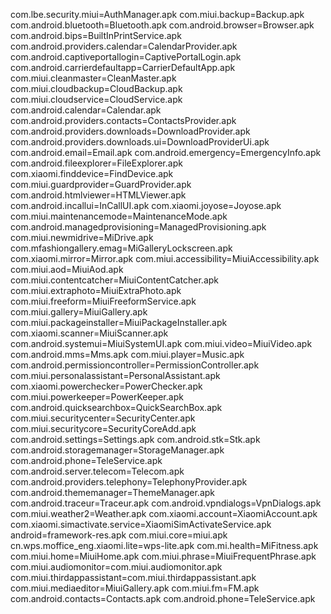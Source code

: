 com.lbe.security.miui=AuthManager.apk
com.miui.backup=Backup.apk
com.android.bluetooth=Bluetooth.apk
com.android.browser=Browser.apk
com.android.bips=BuiltInPrintService.apk
com.android.providers.calendar=CalendarProvider.apk
com.android.captiveportallogin=CaptivePortalLogin.apk
com.android.carrierdefaultapp=CarrierDefaultApp.apk
com.miui.cleanmaster=CleanMaster.apk
com.miui.cloudbackup=CloudBackup.apk
com.miui.cloudservice=CloudService.apk
com.android.calendar=Calendar.apk
com.android.providers.contacts=ContactsProvider.apk
com.android.providers.downloads=DownloadProvider.apk
com.android.providers.downloads.ui=DownloadProviderUi.apk
com.android.email=Email.apk
com.android.emergency=EmergencyInfo.apk
com.android.fileexplorer=FileExplorer.apk
com.xiaomi.finddevice=FindDevice.apk
com.miui.guardprovider=GuardProvider.apk
com.android.htmlviewer=HTMLViewer.apk
com.android.incallui=InCallUI.apk
com.xiaomi.joyose=Joyose.apk
com.miui.maintenancemode=MaintenanceMode.apk
com.android.managedprovisioning=ManagedProvisioning.apk
com.miui.newmidrive=MiDrive.apk
com.mfashiongallery.emag=MiGalleryLockscreen.apk
com.xiaomi.mirror=Mirror.apk
com.miui.accessibility=MiuiAccessibility.apk
com.miui.aod=MiuiAod.apk
com.miui.contentcatcher=MiuiContentCatcher.apk
com.miui.extraphoto=MiuiExtraPhoto.apk
com.miui.freeform=MiuiFreeformService.apk
com.miui.gallery=MiuiGallery.apk
com.miui.packageinstaller=MiuiPackageInstaller.apk
com.xiaomi.scanner=MiuiScanner.apk
com.android.systemui=MiuiSystemUI.apk
com.miui.video=MiuiVideo.apk
com.android.mms=Mms.apk
com.miui.player=Music.apk
com.android.permissioncontroller=PermissionController.apk
com.miui.personalassistant=PersonalAssistant.apk
com.xiaomi.powerchecker=PowerChecker.apk
com.miui.powerkeeper=PowerKeeper.apk
com.android.quicksearchbox=QuickSearchBox.apk
com.miui.securitycenter=SecurityCenter.apk
com.miui.securitycore=SecurityCoreAdd.apk
com.android.settings=Settings.apk
com.android.stk=Stk.apk
com.android.storagemanager=StorageManager.apk
com.android.phone=TeleService.apk
com.android.server.telecom=Telecom.apk
com.android.providers.telephony=TelephonyProvider.apk
com.android.thememanager=ThemeManager.apk
com.android.traceur=Traceur.apk
com.android.vpndialogs=VpnDialogs.apk
com.miui.weather2=Weather.apk
com.xiaomi.account=XiaomiAccount.apk
com.xiaomi.simactivate.service=XiaomiSimActivateService.apk
android=framework-res.apk
com.miui.core=miui.apk
cn.wps.moffice_eng.xiaomi.lite=wps-lite.apk
com.mi.health=MiFitness.apk
com.miui.home=MiuiHome.apk
com.miui.phrase=MiuiFrequentPhrase.apk
com.miui.audiomonitor=com.miui.audiomonitor.apk
com.miui.thirdappassistant=com.miui.thirdappassistant.apk
com.miui.mediaeditor=MiuiGallery.apk
com.miui.fm=FM.apk
com.android.contacts=Contacts.apk
com.android.phone=TeleService.apk
